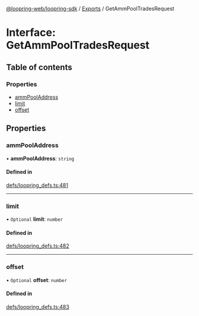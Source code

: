 [@loopring-web/loopring-sdk](../README.md) / [Exports](../modules.md) / GetAmmPoolTradesRequest

# Interface: GetAmmPoolTradesRequest

## Table of contents

### Properties

- [ammPoolAddress](GetAmmPoolTradesRequest.md#ammpooladdress)
- [limit](GetAmmPoolTradesRequest.md#limit)
- [offset](GetAmmPoolTradesRequest.md#offset)

## Properties

### ammPoolAddress

• **ammPoolAddress**: `string`

#### Defined in

[defs/loopring_defs.ts:481](https://github.com/Loopring/loopring_sdk/blob/077bca2/src/defs/loopring_defs.ts#L481)

___

### limit

• `Optional` **limit**: `number`

#### Defined in

[defs/loopring_defs.ts:482](https://github.com/Loopring/loopring_sdk/blob/077bca2/src/defs/loopring_defs.ts#L482)

___

### offset

• `Optional` **offset**: `number`

#### Defined in

[defs/loopring_defs.ts:483](https://github.com/Loopring/loopring_sdk/blob/077bca2/src/defs/loopring_defs.ts#L483)
